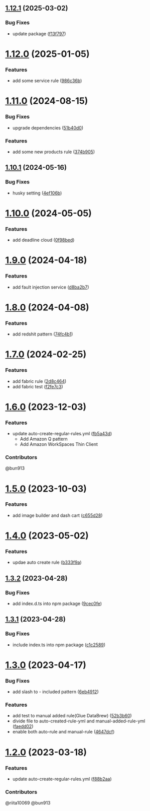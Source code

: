 ## [1.12.1](https://github.com/bun913/textlint-rule-aws-service-name/compare/v1.12.0...v1.12.1) (2025-03-02)


### Bug Fixes

* update package ([f13f797](https://github.com/bun913/textlint-rule-aws-service-name/commit/f13f7975af723856a2fe09004ebc8b9a3d5dc7b1))

# [1.12.0](https://github.com/bun913/textlint-rule-aws-service-name/compare/v1.11.0...v1.12.0) (2025-01-05)


### Features

* add some service rule ([986c36b](https://github.com/bun913/textlint-rule-aws-service-name/commit/986c36bf3fb7d471b0752ddedd3f5002c9bcd6fc))

# [1.11.0](https://github.com/bun913/textlint-rule-aws-service-name/compare/v1.10.1...v1.11.0) (2024-08-15)


### Bug Fixes

* upgrade dependencies ([51b40d0](https://github.com/bun913/textlint-rule-aws-service-name/commit/51b40d0f1410868d3030d70a5d79d015bc683180))


### Features

* add some new products rule ([374b905](https://github.com/bun913/textlint-rule-aws-service-name/commit/374b90599035d86d1135a8dca49ec4b429254322))

## [1.10.1](https://github.com/bun913/textlint-rule-aws-service-name/compare/v1.10.0...v1.10.1) (2024-05-16)


### Bug Fixes

* husky setting ([4ef106b](https://github.com/bun913/textlint-rule-aws-service-name/commit/4ef106b8812926c67db78189ecf51d67e4807928))

# [1.10.0](https://github.com/bun913/textlint-rule-aws-service-name/compare/v1.9.0...v1.10.0) (2024-05-05)


### Features

* add deadline cloud ([0f98bed](https://github.com/bun913/textlint-rule-aws-service-name/commit/0f98bed7a78ea72fbed7362460c2d4436421593d))

# [1.9.0](https://github.com/bun913/textlint-rule-aws-service-name/compare/v1.8.0...v1.9.0) (2024-04-18)


### Features

* add fault injection service ([d8ba2b7](https://github.com/bun913/textlint-rule-aws-service-name/commit/d8ba2b7693b9dca90441aef089d937bda9d078a0))

# [1.8.0](https://github.com/bun913/textlint-rule-aws-service-name/compare/v1.7.0...v1.8.0) (2024-04-08)


### Features

* add redshit pattern ([74fc4b1](https://github.com/bun913/textlint-rule-aws-service-name/commit/74fc4b15dcad97bd2c5e2cf9509332cc7e26ad79))

# [1.7.0](https://github.com/bun913/textlint-rule-aws-service-name/compare/v1.6.0...v1.7.0) (2024-02-25)


### Features

* add fabric rule ([2d8c464](https://github.com/bun913/textlint-rule-aws-service-name/commit/2d8c4645e9cd4b44c005a7d23e9a1b9b4afc511e))
* add fabric test ([f2fe7c3](https://github.com/bun913/textlint-rule-aws-service-name/commit/f2fe7c371008a6413bd80cd5a366b58760742585))

# [1.6.0](https://github.com/bun913/textlint-rule-aws-service-name/compare/v1.5.0...v1.6.0) (2023-12-03)

### Features

* update auto-create-regular-rules.yml ([fb5a43d](https://github.com/bun913/textlint-rule-aws-service-name/commit/fb5a43dd158d5592f283326c021d9ead8e3ed59d))
    * Add Amazon Q pattern
    * Add Amazon WorkSpaces Thin Client

### Contributors

@bun913

# [1.5.0](https://github.com/bun913/textlint-rule-aws-service-name/compare/v1.4.0...v1.5.0) (2023-10-03)


### Features

* add image builder and dash cart ([c655d28](https://github.com/bun913/textlint-rule-aws-service-name/commit/c655d28bf37dbd4eb668b15013d473698922f3fc))

# [1.4.0](https://github.com/bun913/textlint-rule-aws-service-name/compare/v1.3.2...v1.4.0) (2023-05-02)


### Features

* updae auto create rule ([b333f9a](https://github.com/bun913/textlint-rule-aws-service-name/commit/b333f9a4d7945760a225c4b6ff6784be65286836))

## [1.3.2](https://github.com/bun913/textlint-rule-aws-service-name/compare/v1.3.1...v1.3.2) (2023-04-28)


### Bug Fixes

* add index.d.ts into npm package ([9cec0fe](https://github.com/bun913/textlint-rule-aws-service-name/commit/9cec0fed8586e0f3c3e032025a8e4168662a68a6))

## [1.3.1](https://github.com/bun913/textlint-rule-aws-service-name/compare/v1.3.0...v1.3.1) (2023-04-28)


### Bug Fixes

* include index.ts into npm package ([c1c2589](https://github.com/bun913/textlint-rule-aws-service-name/commit/c1c2589b3cc78caf81d9cbc0c30108c2ef7a9d6e))

# [1.3.0](https://github.com/bun913/textlint-rule-aws-service-name/compare/v1.2.0...v1.3.0) (2023-04-17)


### Bug Fixes

* add slash to - included pattern ([6eb4912](https://github.com/bun913/textlint-rule-aws-service-name/commit/6eb4912c62f26bba3392d21d7c026f5f45ac8799))


### Features

* add test to manual added rule(Glue DataBrew) ([52b3b60](https://github.com/bun913/textlint-rule-aws-service-name/commit/52b3b605a5f981c660eadc1e17c057f664a5ed55))
* divide file to auto-created-rule-yml and manual-added-rule-yml ([faedd02](https://github.com/bun913/textlint-rule-aws-service-name/commit/faedd023393c54b0276d5a06d2218cfb2cb648d0))
* enable both auto-rule and manual-rule ([4647dcf](https://github.com/bun913/textlint-rule-aws-service-name/commit/4647dcf0806a82c39ba0f09a0fd04b7dcc7a44f2))

# [1.2.0](https://github.com/bun913/textlint-rule-aws-service-name/compare/v1.1.2...v1.2.0) (2023-03-18)


### Features

* update auto-create-regular-rules.yml ([f88b2aa](https://github.com/bun913/textlint-rule-aws-service-name/commit/f88b2aa0a1829ba1c1914f00e9ba92618845c427))


### Contributors

@riita10069 @bun913
